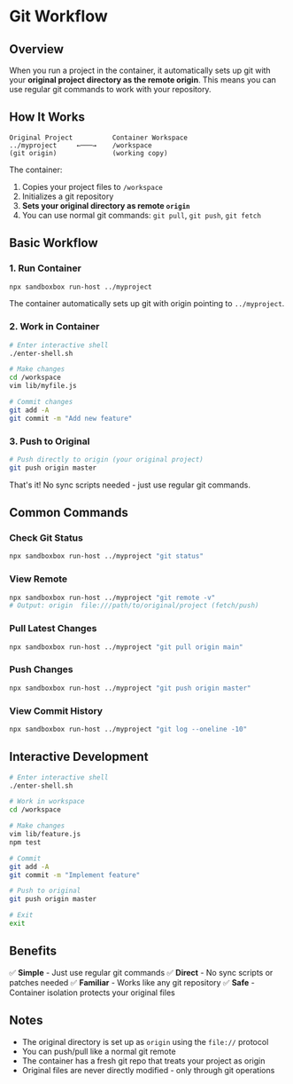 # Git Workflow

## Overview

When you run a project in the container, it automatically sets up git with your **original project directory as the remote origin**. This means you can use regular git commands to work with your repository.

## How It Works

```
Original Project          Container Workspace
../myproject     ←───→    /workspace
(git origin)              (working copy)
```

The container:
1. Copies your project files to `/workspace`
2. Initializes a git repository
3. **Sets your original directory as remote `origin`**
4. You can use normal git commands: `git pull`, `git push`, `git fetch`

## Basic Workflow

### 1. Run Container

```bash
npx sandboxbox run-host ../myproject
```

The container automatically sets up git with origin pointing to `../myproject`.

### 2. Work in Container

```bash
# Enter interactive shell
./enter-shell.sh

# Make changes
cd /workspace
vim lib/myfile.js

# Commit changes
git add -A
git commit -m "Add new feature"
```

### 3. Push to Original

```bash
# Push directly to origin (your original project)
git push origin master
```

That's it! No sync scripts needed - just use regular git commands.

## Common Commands

### Check Git Status
```bash
npx sandboxbox run-host ../myproject "git status"
```

### View Remote
```bash
npx sandboxbox run-host ../myproject "git remote -v"
# Output: origin  file:///path/to/original/project (fetch/push)
```

### Pull Latest Changes
```bash
npx sandboxbox run-host ../myproject "git pull origin main"
```

### Push Changes
```bash
npx sandboxbox run-host ../myproject "git push origin master"
```

### View Commit History
```bash
npx sandboxbox run-host ../myproject "git log --oneline -10"
```

## Interactive Development

```bash
# Enter interactive shell
./enter-shell.sh

# Work in workspace
cd /workspace

# Make changes
vim lib/feature.js
npm test

# Commit
git add -A
git commit -m "Implement feature"

# Push to original
git push origin master

# Exit
exit
```

## Benefits

✅ **Simple** - Just use regular git commands
✅ **Direct** - No sync scripts or patches needed
✅ **Familiar** - Works like any git repository
✅ **Safe** - Container isolation protects your original files

## Notes

- The original directory is set up as `origin` using the `file://` protocol
- You can push/pull like a normal git remote
- The container has a fresh git repo that treats your project as origin
- Original files are never directly modified - only through git operations
